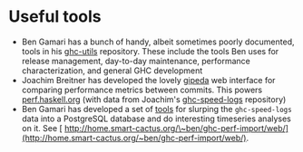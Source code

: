# Useful tools

- Ben Gamari has a bunch of handy, albeit sometimes poorly documented, tools in his [ ghc-utils](http://github.com/bgamari/ghc-utils) repository. These include the tools Ben uses for release management, day-to-day maintenance, performance characterization, and general GHC development 
- Joachim Breitner has developed the lovely [ gipeda](http://github.com/nomeata/gipeda) web interface for comparing performance metrics between commits. This powers [ perf.haskell.org](http://perf.haskell.org/) (with data from Joachim's [ ghc-speed-logs](http://github.com/nomeata/ghc-speed-logs) repository)
- Ben Gamari has developed a set of [ tools](http://github.com/bgamari/ghc-perf-import) for slurping the `ghc-speed-logs` data into a PostgreSQL database and do interesting timeseries analyses on it. See [ http://home.smart-cactus.org/\~ben/ghc-perf-import/web/](http://home.smart-cactus.org/~ben/ghc-perf-import/web/).
